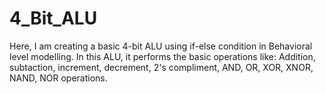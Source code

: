 # 4_Bit_ALU
Here, I am creating a basic 4-bit ALU using if-else condition in Behavioral level modelling.
In this ALU, it performs the basic operations like:
  Addition, subtaction, increment, decrement, 2's compliment, AND, OR, XOR, XNOR, NAND, NOR operations.
